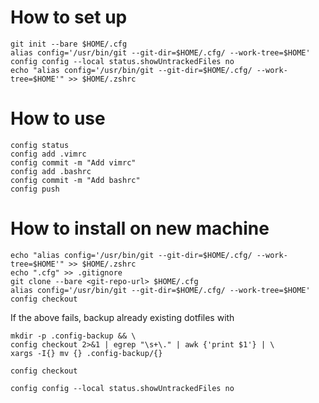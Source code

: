 # How to set up
```
git init --bare $HOME/.cfg
alias config='/usr/bin/git --git-dir=$HOME/.cfg/ --work-tree=$HOME'
config config --local status.showUntrackedFiles no
echo "alias config='/usr/bin/git --git-dir=$HOME/.cfg/ --work-tree=$HOME'" >> $HOME/.zshrc
```

# How to use
```
config status
config add .vimrc
config commit -m "Add vimrc"
config add .bashrc
config commit -m "Add bashrc"
config push
```

# How to install on new machine
```
echo "alias config='/usr/bin/git --git-dir=$HOME/.cfg/ --work-tree=$HOME'" >> $HOME/.zshrc
echo ".cfg" >> .gitignore
git clone --bare <git-repo-url> $HOME/.cfg
alias config='/usr/bin/git --git-dir=$HOME/.cfg/ --work-tree=$HOME'
config checkout
```

If the above fails, backup already existing dotfiles with
```
mkdir -p .config-backup && \
config checkout 2>&1 | egrep "\s+\." | awk {'print $1'} | \
xargs -I{} mv {} .config-backup/{}

config checkout
```

```
config config --local status.showUntrackedFiles no
```

